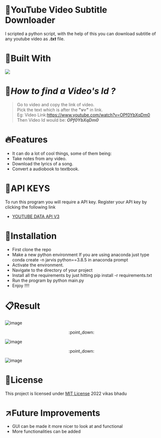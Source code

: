 # :round_pushpin:YouTube Video Subtitle Downloader
I scripted a python script, with the help of this you can download subtitle of any youtube video as **_.txt_** file.

# :hammer:Built With
<img src="https://img.shields.io/badge/Python-FFD43B?style=for-the-badge&logo=python&logoColor=blue">

# :mag_right:**_How to find a Video's Id ?_**
> Go to video and copy the link of video.<br>
> Pick the text which is after the **"_v=_"** in link.<br>
> Eg: Video Link:https://www.youtube.com/watch?v=OPf0YbXqDm0<br>
> Then Video Id would be: **_OPf0YbXqDm0_**<br>

# :fire:Features
* It can do a lot of cool things, some of them being:
* Take notes from any video.
* Download the lyrics of a song.
* Convert a audiobook to textbook.

# :pencil:API KEYS
To run this program you will require a API key. Register your API key by clicking the following link
* [YOUTUBE DATA API V3](https://developers.google.com/youtube/v3/getting-started)

# :pushpin:Installation
* First clone the repo
* Make a new python environment If you are using anaconda just type conda create -n jarvis python==3.8.5 in anaconda prompt
* Activate the environment.
* Navigate to the directory of your project
* Install all the requirements by just hitting pip install -r requirements.txt
* Run the program by python main.py
* Enjoy !!!!

# :clipboard:Result
![image](https://user-images.githubusercontent.com/98146902/176909692-52d60779-c2ad-42c1-9c16-a8e1cf3ed518.png)
<p align="center">:point_down:</p>

![image](https://user-images.githubusercontent.com/98146902/176909752-51173511-d13a-4d35-ae3a-195b3747f05c.png)
<p align="center">:point_down:</p>

![image](https://user-images.githubusercontent.com/98146902/176909820-b30e161b-8261-4382-ab41-ec394d0602ec.png)


# :name_badge:License 
This project is licensed under [MIT License](https://github.com/beingvikasbhadu/YouTube-Video-SubTitle-Downloader/blob/main/LICENSE) 2022 vikas bhadu


# :arrow_upper_right:Future Improvements
* GUI can be made it more nicer to look at and functional
* More functionalities can be added

